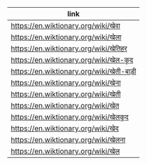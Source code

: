 |link|
|----|
|https://en.wiktionary.org/wiki/खेवा|
|https://en.wiktionary.org/wiki/खेला|
|https://en.wiktionary.org/wiki/खेतिहर|
|https://en.wiktionary.org/wiki/खेल-कूद|
|https://en.wiktionary.org/wiki/खेती-बाड़ी|
|https://en.wiktionary.org/wiki/खेना|
|https://en.wiktionary.org/wiki/खेती|
|https://en.wiktionary.org/wiki/खेत|
|https://en.wiktionary.org/wiki/खेलकूद|
|https://en.wiktionary.org/wiki/खेद|
|https://en.wiktionary.org/wiki/खेलना|
|https://en.wiktionary.org/wiki/खेल|
